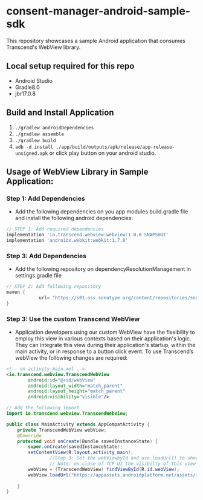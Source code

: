 # consent-manager-android-sample-sdk

This repository showcases a sample Android application that consumes Transcend's WebView library.

## Local setup required for this repo
- Android Studio
- Gradle8.0
- jbr17.0.8

## Build and Install Application
1) `./gradlew androidDependencies`
2) `./gradlew assemble`
3) `./gradlew build`
4) `adb -d install ./app/build/outputs/apk/release/app-release-unsigned.apk` or click play button on your android studio.

## Usage of WebView Library in Sample Application:
### Step 1:  Add Dependencies
- Add the following dependencies on you app modules build.gradle file and install the following android dependencies:

```groovy
// STEP 1: Add required dependencies
implementation 'io.transcend.webview:webview:1.0.0-SNAPSHOT'
implementation 'androidx.webkit:webkit:1.7.0'
```

### Step 3:  Add Dependencies
- Add the following repository on dependencyResolutionManagement in settings.gradle file

```groovy
// STEP 2: Add following repository
maven {
            url= "https://s01.oss.sonatype.org/content/repositories/snapshots/"
}
```

### Step 3: Use the custom Transcend WebView
- Application developers using our custom WebView have the flexibility to employ this view in various contexts based on their application's logic. They can integrate this view during their application's startup, within the main activity, or in response to a button click event. To use Transcend’s webView the following changes are required:

```xml
<!-- on activity_main.xml -->
<io.transcend.webview.TranscendWebView
        android:id="@+id/webView"
        android:layout_width="match_parent"
        android:layout_height="match_parent"
        android:visibility="visible"/>
```

```java
// Add the following import
import io.transcend.webview.TranscendWebView;

public class MainActivity extends AppCompatActivity {
	private TranscendWebView webView;
    @Override
    protected void onCreate(Bundle savedInstanceState) {
        super.onCreate(savedInstanceState);
        setContentView(R.layout.activity_main);
				//Step 3: Get the webViewbyId and use loadUrl() to show up TCF-UI
				// Note: on close of TCF-UI the visibilty of this view is set to GONE
        webView = (TranscendWebView) findViewById(R.id.webView);
        webView.loadUrl("https://appassets.androidplatform.net/assets/index.html");
				
    }
}
```
